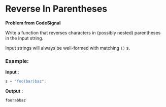 # Reverse In Parentheses

**Problem from CodeSignal**

Write a function that reverses characters in (possibly nested) parentheses in the input string.

Input strings will always be well-formed with matching `()` s.

### Example:
**Input** : 
```java 
s = "foo(bar)baz";
```

**Output** : 
```java
foorabbaz
```